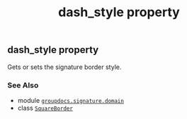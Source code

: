 ﻿---
title: dash_style property
second_title: GroupDocs.Signature for Python via .NET API References
description: 
type: docs
url: /python-net/groupdocs.signature.domain/squareborder/dash_style/
is_root: false
weight: 50
---

## dash_style property


Gets or sets the signature border style.

### See Also
* module [`groupdocs.signature.domain`](../../)
* class [`SquareBorder`](/signature/python-net/groupdocs.signature.domain/squareborder)
